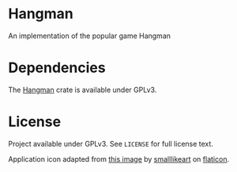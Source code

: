 # Hangman

An implementation of the popular game Hangman

# Dependencies

The [Hangman]() crate is available under GPLv3.

# License

Project available under GPLv3. See `LICENSE` for full license text.

Application icon adapted from [this image](https://www.flaticon.com/free-icon/hangman-game_2241186?term=hangman&page=1&position=6) by [smalllikeart](https://www.flaticon.com/authors/smalllikeart) on [flaticon](https://www.flaticon.com/).
